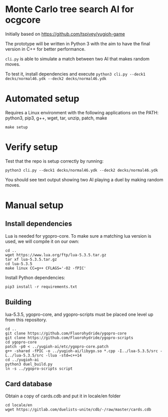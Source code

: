 # Monte Carlo tree search AI for ocgcore

Initially based on https://github.com/tspivey/yugioh-game

The prototype will be written in Python 3 with the aim to have the final version in C++ for better performance.

`cli.py` is able to simulate a match between two AI that makes random moves.

To test it, install dependencies and execute `python3 cli.py --deck1 decks/normal46.ydk --deck2 decks/normal46.ydk`

# Automated setup
Requires a Linux environment with the following applications on the PATH: python3, pip3, g++, wget, tar, unzip, patch, make
```
make setup
```

# Verify setup

Test that the repo is setup correctly by running:
```
python3 cli.py --deck1 decks/normal46.ydk --deck2 decks/normal46.ydk
```

You should see text output showing two AI playing a duel by making random moves.

# Manual setup

## Install dependencies
Lua is needed for ygopro-core. To make sure a matching lua version is used, we will compile it on our own:
```
cd ..
wget https://www.lua.org/ftp/lua-5.3.5.tar.gz
tar xf lua-5.3.5.tar.gz
cd lua-5.3.5
make linux CC=g++ CFLAGS='-O2 -fPIC'
```

Install Python dependencies:
```
pip3 install -r requirements.txt
```

## Building

lua-5.3.5, ygopro-core, and ygopro-scripts must be placed one level up from this repository.

```
cd ..
git clone https://github.com/Fluorohydride/ygopro-core
git clone https://github.com/Fluorohydride/ygopro-scripts
cd ygopro-core
patch -p0 < ../yugioh-ai/etc/ygopro-core.patch
g++ -shared -fPIC -o ../yugioh-ai/libygo.so *.cpp -I../lua-5.3.5/src -L../lua-5.3.5/src -llua -std=c++14
cd ../yugioh-ai
python3 duel_build.py
ln -s ../ygopro-scripts script
```

## Card database

Obtain a copy of cards.cdb and put it in locale/en folder

```
cd locale/en
wget https://gitlab.com/duelists-unite/cdb/-/raw/master/cards.cdb
```

